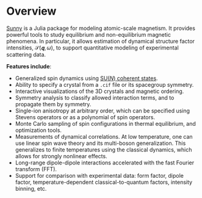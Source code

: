 # Overview

[Sunny](https://github.com/SunnySuite/Sunny.jl/) is a Julia package for modeling
atomic-scale magnetism. It provides powerful tools to study equilibrium and
non-equilibrium magnetic phenomena. In particular, it allows estimation of
dynamical structure factor intensities, $\mathcal{S}(𝐪,ω)$, to support
quantitative modeling of experimental scattering data.

**Features include**:

- Generalized spin dynamics using [SU(_N_) coherent
  states](https://arxiv.org/abs/2209.01265).
- Ability to specify a crystal from a `.cif` file or its spacegroup symmetry.
- Interactive visualizations of the 3D crystals and magnetic ordering.
- Symmetry analysis to classify allowed interaction terms, and to propagate them
  by symmetry.
- Single-ion anisotropy at arbitrary order, which can be specified using Stevens
  operators or as a polynomial of spin operators.
- Monte Carlo sampling of spin configurations in thermal equilibrium, and
  optimization tools.
- Measurements of dynamical correlations. At low temperature, one can use linear
  spin wave theory and its multi-boson generalization. This generalizes to
  finite temperatures using the classical dynamics, which allows for strongly
  nonlinear effects.
- Long-range dipole-dipole interactions accelerated with the fast Fourier
  transform (FFT).
- Support for comparison with experimental data: form factor, dipole
  factor, temperature-dependent classical-to-quantum factors, intensity binning,
  etc.
